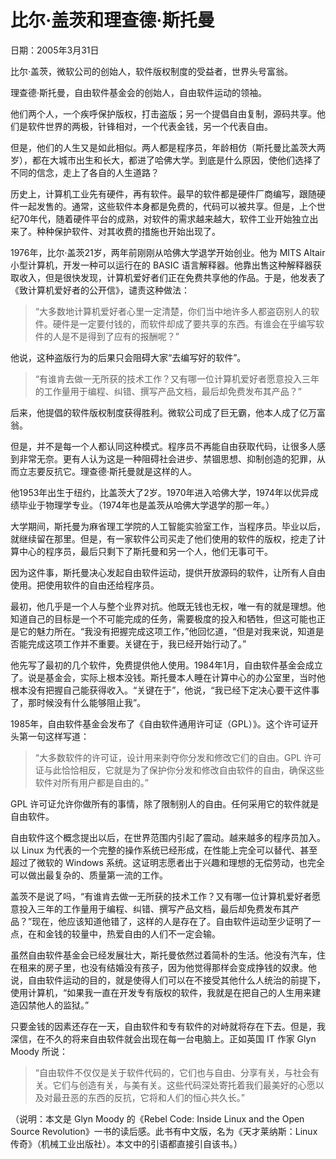 # 比尔·盖茨和理查德·斯托曼

日期：2005年3月31日

比尔·盖茨，微软公司的创始人，软件版权制度的受益者，世界头号富翁。

理查德·斯托曼，自由软件基金会的创始人，自由软件运动的领袖。

他们两个人，一个疾呼保护版权，打击盗版；另一个提倡自由复制，源码共享。他们是软件世界的两极，针锋相对，一个代表金钱，另一个代表自由。

但是，他们的人生又是如此相似。两人都是程序员，年龄相仿（斯托曼比盖茨大两岁），都在大城市出生和长大，都进了哈佛大学。到底是什么原因，使他们选择了不同的信念，走上了各自的人生道路？

历史上，计算机工业先有硬件，再有软件。最早的软件都是硬件厂商编写，跟随硬件一起发售的。通常，这些软件本身都是免费的，代码可以被共享。但是，上个世纪70年代，随着硬件平台的成熟，对软件的需求越来越大，软件工业开始独立出来了。种种保护软件、对其收费的措施也开始出现了。

1976年，比尔·盖茨21岁，两年前刚刚从哈佛大学退学开始创业。他为 MITS Altair 小型计算机，开发一种可以运行在的 BASIC 语言解释器。他靠出售这种解释器获取收入，但是很快发现，计算机爱好者们正在免费共享他的作品。于是，他发表了《致计算机爱好者的公开信》，谴责这种做法：

> “大多数地计算机爱好者心里一定清楚，你们当中地许多人都盗窃别人的软件。硬件是一定要付钱的，而软件却成了要共享的东西。有谁会在乎编写软件的人是不是得到了应有的报酬呢？”

他说，这种盗版行为的后果只会阻碍大家“去编写好的软件”。

> “有谁肯去做一无所获的技术工作？又有哪一位计算机爱好者愿意投入三年的工作量用于编程、纠错、撰写产品文档，最后却免费发布其产品？”

后来，他提倡的软件版权制度获得胜利。微软公司成了巨无霸，他本人成了亿万富翁。

但是，并不是每一个人都认同这种模式。程序员不再能自由获取代码，让很多人感到非常无奈。更有人认为这是一种阻碍社会进步、禁锢思想、抑制创造的犯罪，从而立志要反抗它。理查德·斯托曼就是这样的人。

他1953年出生于纽约，比盖茨大了2岁。1970年进入哈佛大学，1974年以优异成绩毕业于物理学专业。（1974年也是盖茨从哈佛大学退学的那一年。）

大学期间，斯托曼为麻省理工学院的人工智能实验室工作，当程序员。毕业以后，就继续留在那里。但是，有一家软件公司买走了他们使用的软件的版权，挖走了计算中心的程序员，最后只剩下了斯托曼和另一个人，他们无事可干。

因为这件事，斯托曼决心发起自由软件运动，提供开放源码的软件，让所有人自由使用。把使用软件的自由还给程序员。

最初，他几乎是一个人与整个业界对抗。他既无钱也无权，唯一有的就是理想。他知道自己的目标是一个不可能完成的任务，需要极度的投入和牺牲，但这可能也正是它的魅力所在。“我没有把握完成这项工作，”他回忆道，“但是对我来说，知道是否能完成这项工作并不重要。关键在于，我已经开始行动了。”

他先写了最初的几个软件，免费提供他人使用。1984年1月，自由软件基金会成立了。说是基金会，实际上根本没钱。斯托曼本人睡在计算中心的办公室里，当时他根本没有把握自己能获得收入。“关键在于”，他说，“我已经下定决心要干这件事了，那时候没有什么能够阻止我”。

1985年，自由软件基金会发布了《自由软件通用许可证（GPL）》。这个许可证开头第一句这样写道：

> “大多数软件的许可证，设计用来剥夺你分发和修改它们的自由。GPL 许可证与此恰恰相反，它就是为了保护你分发和修改自由软件的自由，确保这些软件对所有用户都是自由的。”

GPL 许可证允许你做所有的事情，除了限制别人的自由。任何采用它的软件就是自由软件。

自由软件这个概念提出以后，在世界范围内引起了震动。越来越多的程序员加入。以 Linux 为代表的一个完整的操作系统已经形成，在性能上完全可以替代、甚至超过了微软的 Windows 系统。这证明志愿者出于兴趣和理想的无偿劳动，也完全可以做出最复杂的、质量第一流的工作。

盖茨不是说了吗，“有谁肯去做一无所获的技术工作？又有哪一位计算机爱好者愿意投入三年的工作量用于编程、纠错、撰写产品文档，最后却免费发布其产品？”现在，他应该知道他错了，这样的人是存在了。自由软件运动至少证明了一点，在和金钱的较量中，热爱自由的人们不一定会输。

虽然自由软件基金会已经发展壮大，斯托曼依然过着简朴的生活。他没有汽车，住在租来的房子里，也没有结婚没有孩子，因为他觉得那样会变成挣钱的奴隶。他说，自由软件运动的目的，就是使得人们可以在不接受其他什么人统治的前提下，使用计算机，“如果我一直在开发专有版权的软件，我就是在把自己的人生用来建造囚禁他人的监狱。”

只要金钱的因素还存在一天，自由软件和专有软件的对峙就将存在下去。但是，我深信，在不久的将来自由软件就会出现在每一台电脑上。正如英国 IT 作家 Glyn Moody 所说：

> “自由软件不仅仅是关于软件代码的，它们也与自由、分享有关，与社会有关。它们与创造有关，与美有关。这些代码深处寄托着我们最美好的心愿以及对最丑恶的东西的反抗，它将和人们的恒心共久长。”

（说明：本文是 Glyn Moody 的《Rebel Code: Inside Linux and the Open Source Revolution》一书的读后感。此书有中文版，名为《天才莱纳斯：Linux传奇》（机械工业出版社）。本文中的引语都直接引自该书。）
